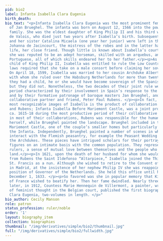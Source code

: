 ```yaml
---
pid: bio2
label: Infanta Isabella Clara Eugenia
birth_death:
bio_text: "<p>Infanta Isabella Clara Eugenia was the most prominent female patron
  of Jan Brueghel. The infanta was born on August 12, 1566 into the powerful Habsburg
  family. She was the eldest daughter of King Philip II and his third wife Elisabeth
  de Valois, who died just two years after Isabella’s birth. Subsequently, Isabella
  and her sister Catalina Micaela (one year her junior) were left in the care of Doña
  Johanna de Jacincourt, the mistress of the robes and in the latter half of Isabella’s
  life, her close friend. Though little is known about Isabella’s court education,
  she was reputed to be an adept horseman, skilled with an arquebus, and fluent in
  Portuguese, all of which skills endeared her to her father.</p><p>As the first-born
  child of King Philip II, Isabella was entitled to rule the Low Countries, but succession
  laws required that she take on a male consort before claiming her sovereign position.
  On April 18, 1599, Isabella was married to her cousin Archduke Albert of Austria
  with whom she ruled over the Habsburg Netherlands for more than twenty years. Had
  they had a child, he or she would have become sovereign of the Spanish Netherlands,
  but they did not. Nonetheless, the two decades of their joint rule were a momentous
  period characterized by their involvement in Spain’s response to the Dutch Revolt
  and by their formative patronage of baroque masters Jan Brueghel, and his longtime
  collaborative partner and friend, Peter Paul Rubens. </p><p>In fact, one of the
  most recognizable images of Isabella is the product of collaboration between Brueghel
  and Rubens; Infanta Isabella Before Mariemont Castle, was a joint project completed
  ca. 1615-18 during the most productive period of their collaborative career. As
  in most of their collaborations, Rubens was responsible for the human subject, Isabella
  herself, while Brueghel painted the landscape. Brueghel included in the background
  Mariemont Castle, one of the couple’s smaller homes but particularly beloved by
  the Infanta. Independently, Brueghel painted a number of scenes in which the couple
  interact with the Flemish peasantry, for example the Peasant Wedding Banquet with
  the Archdukes. These pieces have intrigued scholars for their portrayal of the sovereign
  figures on an intimate basis with the common population. They represented, for the
  rulers, a sense of mutual love between themselves and the people who worked their
  land.</p><p>In 1621, upon the death of her husband for whom she would later commission
  from Rubens the Saint Ildefonso “Altarpiece,” Isabella joined the Third Order of
  St. Francis as a nun. Although she wished to retire to the Convent of Poor Clares
  in Madrid, at the insistence of her nephew Philip IV she was reappointed to the
  position of Governor of the Netherlands. She held this office until her death on
  December 1, 1633. </p><p>So favored was she in popular memory that King Louis XIII
  of France wished to beatify her. Then her fame dwindled. Nearly three centuries
  later, in 1912, Countess Marie Hennequin de Villermont, a painter, writer, and proponent
  of feminist thought in the Belgian court, published the first biography of Isabella
  Clara Eugenia, two-volumes in length. </p>"
bio_author: Cecily Manson
role: patron
status_profession: ruler/noble
order: '1'
layout: biography_item
collection: biographies
thumbnail: "/img/derivatives/simple/bio2/thumbnail.jpg"
full: "/img/derivatives/simple/bio2/fullwidth.jpg"
---
```

